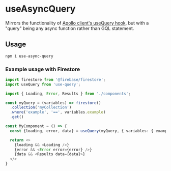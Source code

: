# useAsyncQuery

Mirrors the functionality of
[Apollo client's useQuery hook](https://www.apollographql.com/docs/react/data/queries/#usequery-api),
but with a "query" being any async function rather than GQL statement.

## Usage

```sh
npm i use-async-query
```

### Example usage with Firestore

```ts
import firestore from '@firebase/firestore';
import useQuery from 'use-query';

import { Loading, Error, Results } from './components';

const myQuery = (variables) => firestore()
  .collection('myCollection')
  .where('example', '==', variables.example)
  .get()

const MyComponent = () => {
  const {loading, error, data} = useQuery(myQuery, { variables: { example: 'test' }})

  return <>
    {loading && <Loading />}
    {error && <Error error={error} />}
    {data && <Results data={data}>}
  </>
}
```
